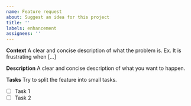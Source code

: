 ```yaml
---
name: Feature request
about: Suggest an idea for this project
title: ''
labels: enhancement
assignees: ''
---
```


**Context**
A clear and concise description of what the problem is. Ex. It is frustrating when [...]

**Description**
A clear and concise description of what you want to happen.

**Tasks**
Try to split the feature into small tasks.
* [ ] Task 1
* [ ] Task 2
